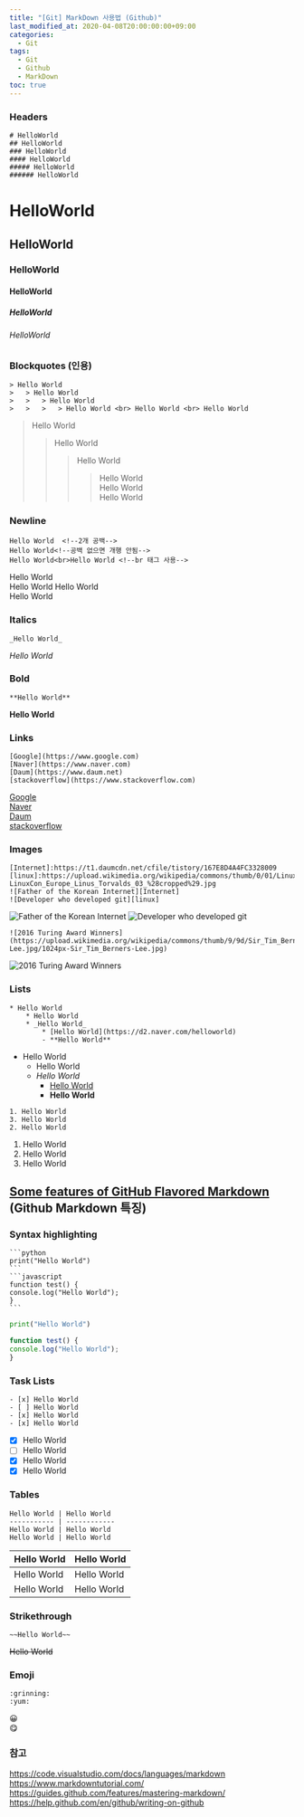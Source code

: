 ```yaml
---
title: "[Git] MarkDown 사용법 (Github)"
last_modified_at: 2020-04-08T20:00:00:00+09:00
categories:
  - Git
tags:
  - Git
  - Github
  - MarkDown
toc: true
---
```


### Headers
```
# HelloWorld
## HelloWorld
### HelloWorld
#### HelloWorld
##### HelloWorld
###### HelloWorld
```
# HelloWorld
## HelloWorld
### HelloWorld
#### HelloWorld
##### HelloWorld
###### HelloWorld

### Blockquotes (인용)
```
> Hello World
>   > Hello World
>   >   > Hello World
>   >   >   > Hello World <br> Hello World <br> Hello World
```
> Hello World
>   > Hello World
>   >   > Hello World
>   >   >   > Hello World  
Hello World <br> Hello World

### Newline
```
Hello World  <!--2개 공백-->
Hello World<!--공백 없으면 개행 안됨-->
Hello World<br>Hello World <!--br 태그 사용-->
```
Hello World  
Hello World
Hello World<br>Hello World

### Italics
```
_Hello World_
```
_Hello World_

### Bold
```
**Hello World**
```
**Hello World**

### Links
```
[Google](https://www.google.com)
[Naver](https://www.naver.com)
[Daum](https://www.daum.net)
[stackoverflow](https://www.stackoverflow.com)
```
[Google](https://www.google.com)  
[Naver](https://www.naver.com)  
[Daum](https://www.daum.net)  
[stackoverflow](https://www.stackoverflow.com)

### Images
```
[Internet]:https://t1.daumcdn.net/cfile/tistory/167E8D4A4FC3328009
[linux]:https://upload.wikimedia.org/wikipedia/commons/thumb/0/01/LinuxCon_Europe_Linus_Torvalds_03_%28cropped%29.jpg/255px-LinuxCon_Europe_Linus_Torvalds_03_%28cropped%29.jpg 
![Father of the Korean Internet][Internet]
![Developer who developed git][linux]
```

[Internet]:https://t1.daumcdn.net/cfile/tistory/167E8D4A4FC3328009
[linux]:https://upload.wikimedia.org/wikipedia/commons/thumb/0/01/LinuxCon_Europe_Linus_Torvalds_03_%28cropped%29.jpg/255px-LinuxCon_Europe_Linus_Torvalds_03_%28cropped%29.jpg 
![Father of the Korean Internet][Internet]
![Developer who developed git][linux]

```
![2016 Turing Award Winners](https://upload.wikimedia.org/wikipedia/commons/thumb/9/9d/Sir_Tim_Berners-Lee.jpg/1024px-Sir_Tim_Berners-Lee.jpg)
```
![2016 Turing Award Winners](https://upload.wikimedia.org/wikipedia/commons/thumb/9/9d/Sir_Tim_Berners-Lee.jpg/1024px-Sir_Tim_Berners-Lee.jpg)

### Lists
```
* Hello World
    * Hello World
    * _Hello World_
        * [Hello World](https://d2.naver.com/helloworld)
        - **Hello World**
```
* Hello World
    * Hello World
    * _Hello World_
        * [Hello World](https://d2.naver.com/helloworld)
        - **Hello World**
        
```
1. Hello World
3. Hello World
2. Hello World
```  
1. Hello World  
3. Hello World
2. Hello World

## [Some features of GitHub Flavored Markdown](https://guides.github.com/features/mastering-markdown/#GitHub-flavored-markdown) (Github Markdown 특징)

### Syntax highlighting
<pre><code>```python
print("Hello World")
```
```javascript
function test() {
console.log("Hello World");
}
```</code></pre>

```python
print("Hello World")
```

```javascript
function test() {
console.log("Hello World");
}
```

### Task Lists
```
- [x] Hello World
- [ ] Hello World
- [x] Hello World
- [x] Hello World
```
- [x] Hello World
- [ ] Hello World
- [x] Hello World
- [x] Hello World

### Tables
```
Hello World | Hello World
----------- | ------------
Hello World | Hello World
Hello World | Hello World
```
Hello World | Hello World
----------- | ------------
Hello World | Hello World
Hello World | Hello World

### Strikethrough
```
~~Hello World~~
```
~~Hello World~~  

### Emoji
```
:grinning:	
:yum:
```
:grinning:	
:yum:

### 참고
https://code.visualstudio.com/docs/languages/markdown  
https://www.markdowntutorial.com/  
https://guides.github.com/features/mastering-markdown/  
https://help.github.com/en/github/writing-on-github